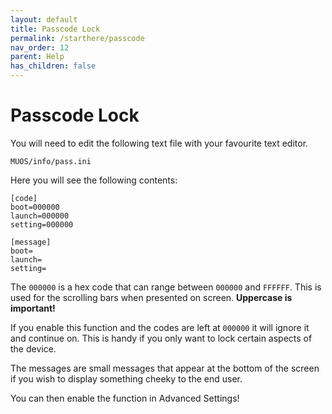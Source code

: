 ```yaml
---
layout: default
title: Passcode Lock
permalink: /starthere/passcode
nav_order: 12
parent: Help
has_children: false
---
```


# Passcode Lock
You will need to edit the following text file with your favourite text editor.  
```
MUOS/info/pass.ini
```
Here you will see the following contents:
```
[code]
boot=000000
launch=000000
setting=000000

[message]
boot=
launch=
setting=
```
 The `000000` is a hex code that can range between `000000` and `FFFFFF`. This is used for the scrolling bars when presented on screen. **Uppercase is important!**  

If you enable this function and the codes are left at `000000` it will ignore it and continue on. This is handy if you only want to lock certain aspects of the device.  

The messages are small messages that appear at the bottom of the screen if you wish to display something cheeky to the end user.  

You can then enable the function in Advanced Settings! 